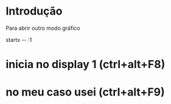 # Introdução
Para abrir outro modo gráfico

startx -- :1
# inicia no display 1 (ctrl+alt+F8)
# no meu caso usei (ctrl+alt+F9)

